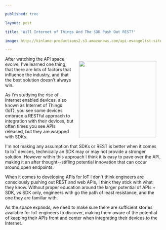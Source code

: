 ---
published: true
layout: post
title: 'Will Internet of Things And The SDK Push Out REST?'
image: http://kinlane-productions2.s3.amazonaws.com/api-evangelist-site/blog/bw-internet-of-things.png
---

<p><img style="padding: 15px;" src="https://s3.amazonaws.com/kinlane-productions2/bw-icons/bw-internet-of-things.png" alt="" width="250" align="right" />
<p>After watching the API space evolve, I've learned one thing, that there are lots of factors that influence the industry, and that the best solution doesn't always win.
<p>As I'm studying the rise of Internet enabled devices, also known as Internet of Things (IoT), you see some devices embrace a RESTful approach to integration with their devices, but often times you see APIs released, but they are wrapped with SDKs.
<p>I'm not making any assumption that SDKs or REST is better when it comes to IoT devices, technically an SDK may or may not provide a stronger solution. However within this approach I think it is easy to pave over the API, making it an after thought--stifling potential innovation that can occur around open endpoints.
<p>When it comes to developing APIs for IoT I don't think engineers are consciously pushing out REST and web APIs, I think they stick with what they know. Without proper education around the larger potential of APIs + SDK, vs SDK only, engineers with go the path of least resistance, and the one they are familiar with.
<p>As the space expands, we need to make sure there are sufficient stories available for IoT engineers to discover, making them aware of the potential of keeping their APIs front and center when integrating their devices to the Internet.

